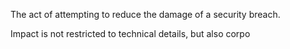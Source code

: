 The act of attempting to reduce the damage of a security breach. 

Impact is not restricted to technical details, but also corpo